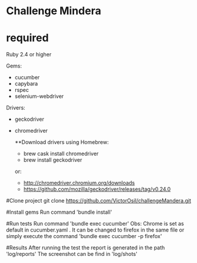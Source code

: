 # Challenge Mindera

# required

Ruby 2.4 or higher

Gems:
- cucumber
- capybara
- rspec
- selenium-webdriver

Drivers:
- geckodriver
- chromedriver

    **Download drivers using Homebrew:
    - brew cask install chromedriver
    - brew install geckodriver

    or:
    - http://chromedriver.chromium.org/downloads
    - https://github.com/mozilla/geckodriver/releases/tag/v0.24.0

#Clone project
git clone https://github.com/VictorOsil/challengeMandera.git

#Install gems
Run command 'bundle install'

#Run tests
Run command 'bundle exec cucumber'
    Obs: Chrome is set as default in cucumber.yaml . It can be changed to firefox in the same file or simply execute the command 'bundle exec cucumber -p firefox'

#Results
After running the test the report is generated in the path 'log/reports'
The screenshot can be find in 'log/shots'